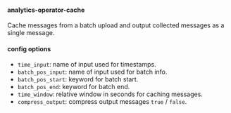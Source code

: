 #### analytics-operator-cache

Cache messages from a batch upload and output collected messages as a single message.

#### config options

+ `time_input`: name of input used for timestamps.
+ `batch_pos_input`: name of input used for batch info.
+ `batch_pos_start`: keyword for batch start.
+ `batch_pos_end`: keyword for batch end.
+ `time_window`: relative window in seconds for caching messages.
+ `compress_output`: compress output messages `true` / `false`.

